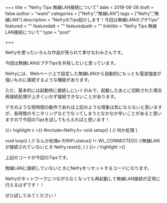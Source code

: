 +++
title = "Nefry Tips 無線LAN接続について"
date = 2018-08-28
draft = false
author = "wami"
categories = ["Nefry","無線LAN"]
tags = ["Nefry","無線LAN"]
description = "NefryのTips紹介します！今回は無線LANのプチTips"
featured = ""
featuredalt = ""
featuredpath = ""
linktitle = "Nefry Tips 無線LAN接続について"
type = "post"

+++


Nefryを使ったいろんな作品が見られて幸せなわみさんです。

今回は無線LANのプチTipsを共有したいと思っています。

Nefryには、Webページ上で設定した無線LANから自動的にもっとも電波強度が強いものに接続するような機能があります。

ただ、基本的には起動時に接続しにいくのみで、起動したあとに切断された場合再接続処理が上手くいかず接続できないことがあります。

デモのような短時間の動作であれば上記のような現象は気にならないと思いますが、長時間のモニタリングなどでなってしまうとなかなか辛いことがあると思いますので今回のTipsを試してもらえればと思います！

{{< highlight c >}}
#include<Nefry.h>
void setup() {
  // 何か処理
}

void loop() {
  // なんか処理a
  if(WiFi.status() != WL_CONNECTED){
    //無線LANが接続されていないとき
    Nefry.reset();
  }
}
{{< / highlight >}}

上記のコードが今回のTipsです。

無線LANに接続していないときにNefryをリセットするコードになります。

Nefryがネットワークにつながらなくなっても再起動して無線LAN接続が正常に行えるはずです！！

ぜひ試してみてください！
